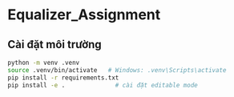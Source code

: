 # Equalizer_Assignment

## Cài đặt môi trường

```bash
python -m venv .venv
source .venv/bin/activate   # Windows: .venv\Scripts\activate
pip install -r requirements.txt
pip install -e .              # cài đặt editable mode
